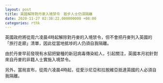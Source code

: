 ```yaml
---
layout: post
title: 英國解除對丹麥入境禁令　抵步人士仍須隔離
date: 2020-11-27 02:38:22.000000000 +08:00
categories: rthk
---
```


英國政府將從周六凌晨4時起解除對丹麥的入境禁令，但不會把丹麥列入英國的「旅行走廊」清單，因此從當地抵埗的人仍須自我隔離。

由於丹麥早前發現有水貂把變種的新冠病毒傳染給人，引起關注，英國本月初針對來自丹麥的非籍人士實施入境禁令。

另外，當局宣布，從周六凌晨4時起，從愛沙尼亞和拉脫維亞抵達英國的人必須自我隔離。
